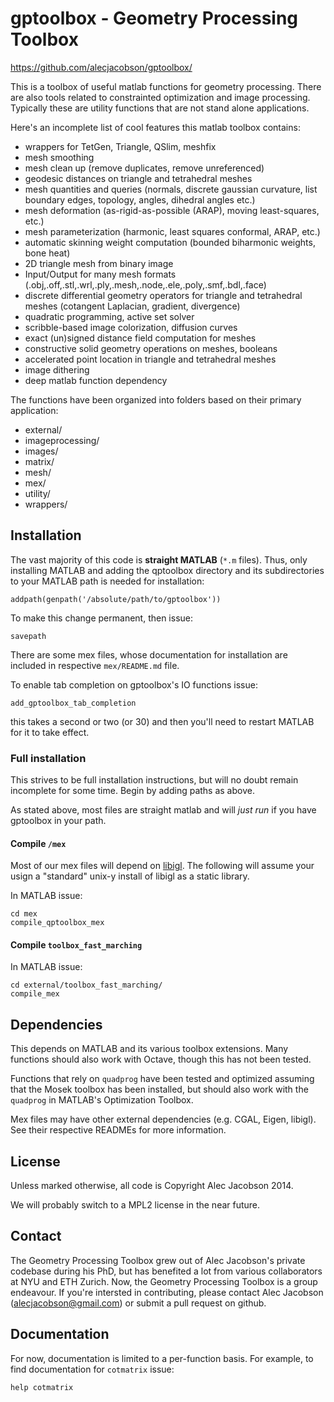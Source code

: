 gptoolbox - Geometry Processing Toolbox
=======================================

<https://github.com/alecjacobson/gptoolbox/>

This is a toolbox of useful matlab functions for geometry processing. There are
also tools related to constrainted optimization and image processing. Typically
these are utility functions that are not stand alone applications.

Here's an incomplete list of cool features this matlab toolbox contains:

- wrappers for TetGen, Triangle, QSlim, meshfix
- mesh smoothing
- mesh clean up (remove duplicates, remove unreferenced)
- geodesic distances on triangle and tetrahedral meshes
- mesh quantities and queries (normals, discrete gaussian curvature, list
  boundary edges, topology, angles, dihedral angles etc.)
- mesh deformation (as-rigid-as-possible (ARAP), moving least-squares, etc.)
- mesh parameterization (harmonic, least squares conformal, ARAP, etc.)
- automatic skinning weight computation (bounded biharmonic weights, bone heat)
- 2D triangle mesh from binary image
- Input/Output for many mesh formats
  (.obj,.off,.stl,.wrl,.ply,.mesh,.node,.ele,.poly,.smf,.bdl,.face)
- discrete differential geometry operators for triangle and tetrahedral meshes
  (cotangent Laplacian, gradient, divergence)
- quadratic programming, active set solver
- scribble-based image colorization, diffusion curves
- exact (un)signed distance field computation for meshes
- constructive solid geometry operations on meshes, booleans
- accelerated point location in triangle and tetrahedral meshes
- image dithering
- deep matlab function dependency

The functions have been organized into folders based on their primary
application:

- external/
- imageprocessing/
- images/
- matrix/
- mesh/
- mex/
- utility/
- wrappers/

## Installation ##
The vast majority of this code is __straight MATLAB__ (`*.m` files). Thus, only
installing MATLAB and adding the qptoolbox directory and its subdirectories to
your MATLAB path is needed for installation:

    addpath(genpath('/absolute/path/to/gptoolbox'))

To make this change permanent, then issue:

    savepath

There are some mex files, whose documentation for installation are included in
respective `mex/README.md` file.

To enable tab completion on gptoolbox's IO functions issue:

    add_gptoolbox_tab_completion

this takes a second or two (or 30) and then you'll need to restart MATLAB for
it to take effect.

### Full installation ###

This strives to be full installation instructions, but will no doubt remain
incomplete for some time. Begin by adding paths as above. 

As stated above, most files are straight matlab and will _just run_ if you have
gptoolbox in your path.

#### Compile `/mex` ####
Most of our mex files will depend on
[libigl](https://github.com/libigl/libigl). The following will assume your
usign a "standard" unix-y install of libigl as a static library.

In MATLAB issue:

    cd mex
    compile_qptoolbox_mex

#### Compile `toolbox_fast_marching` ####

In MATLAB issue:

    cd external/toolbox_fast_marching/
    compile_mex

## Dependencies ##
This depends on MATLAB and its various toolbox extensions. Many functions
should also work with Octave, though this has not been tested.

Functions that rely on `quadprog` have been tested and optimized assuming that
the Mosek toolbox has been installed, but should also work with the `quadprog`
in MATLAB's Optimization Toolbox.

Mex files may have other external dependencies (e.g. CGAL, Eigen, libigl). See
their respective READMEs for more information.

## License ##
Unless marked otherwise, all code is Copyright Alec Jacobson 2014.

We will probably switch to a MPL2 license in the near future.

## Contact ##
The Geometry Processing Toolbox grew out of Alec Jacobson's private codebase
during his PhD, but has benefited a lot from various collaborators at NYU and
ETH Zurich. Now, the Geometry Processing Toolbox is a group endeavour. If
you're intersted in contributing, please contact Alec Jacobson
(alecjacobson@gmail.com) or submit a pull request on github.

## Documentation ##
For now, documentation is limited to a per-function basis. For example, to find
documentation for `cotmatrix` issue:

    help cotmatrix
